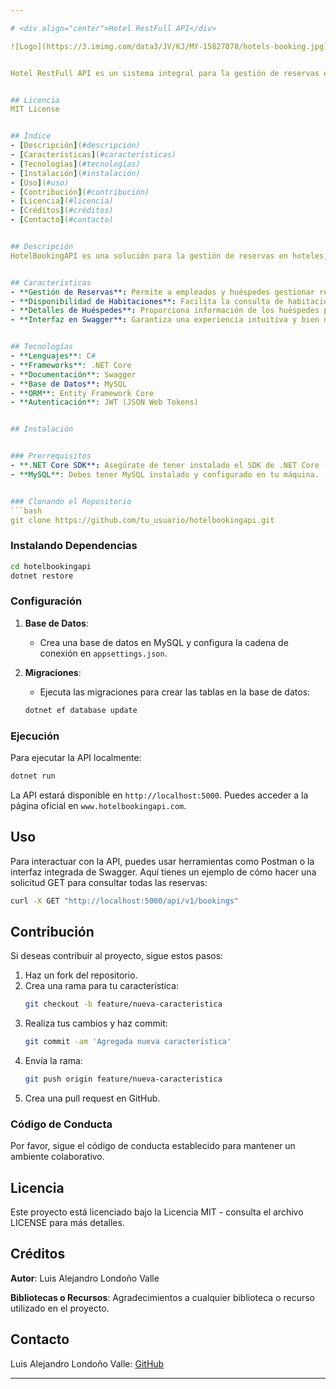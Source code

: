 ```yaml
---

# <div align="center">Hotel RestFull API</div>

![Logo](https://3.imimg.com/data3/JV/KJ/MY-15827078/hotels-booking.jpg)


Hotel RestFull API es un sistema integral para la gestión de reservas en el sector hotelero. Es una API RESTful desarrollada en C# y .NET, que utiliza Swagger para la documentación. El sistema permite a los empleados gestionar reservas de manera eficaz y cuenta con funcionalidades CRUD (Crear, Leer, Actualizar, Eliminar) y consultas especializadas a la base de datos.


## Licencia
MIT License


## Índice
- [Descripción](#descripción)
- [Características](#características)
- [Tecnologías](#tecnologías)
- [Instalación](#instalación)
- [Uso](#uso)
- [Contribución](#contribución)
- [Licencia](#licencia)
- [Créditos](#créditos)
- [Contacto](#contacto)


## Descripción
HotelBookingAPI es una solución para la gestión de reservas en hoteles, que permite a empleados y huéspedes crear, consultar, actualizar y eliminar reservas. La API facilita la disponibilidad de habitaciones, mejora la atención al huésped y proporciona una interfaz intuitiva a través de Swagger.


## Características
- **Gestión de Reservas**: Permite a empleados y huéspedes gestionar reservas de manera efectiva.
- **Disponibilidad de Habitaciones**: Facilita la consulta de habitaciones disponibles y sus tipos.
- **Detalles de Huéspedes**: Proporciona información de los huéspedes para mejorar la atención.
- **Interfaz en Swagger**: Garantiza una experiencia intuitiva y bien documentada para el uso de la API.


## Tecnologías
- **Lenguajes**: C#
- **Frameworks**: .NET Core
- **Documentación**: Swagger
- **Base de Datos**: MySQL
- **ORM**: Entity Framework Core
- **Autenticación**: JWT (JSON Web Tokens)


## Instalación


### Prerrequisitos
- **.NET Core SDK**: Asegúrate de tener instalado el SDK de .NET Core (versión 3.1 o superior).
- **MySQL**: Debes tener MySQL instalado y configurado en tu máquina.


### Clonando el Repositorio
```bash
git clone https://github.com/tu_usuario/hotelbookingapi.git
```


### Instalando Dependencias
```bash
cd hotelbookingapi
dotnet restore
```


### Configuración
1. **Base de Datos**:
   - Crea una base de datos en MySQL y configura la cadena de conexión en `appsettings.json`.

2. **Migraciones**:
   - Ejecuta las migraciones para crear las tablas en la base de datos:
   ```bash
   dotnet ef database update
   ```


### Ejecución
Para ejecutar la API localmente:
```bash
dotnet run
```
La API estará disponible en `http://localhost:5000`. Puedes acceder a la página oficial en `www.hotelbookingapi.com`.


## Uso
Para interactuar con la API, puedes usar herramientas como Postman o la interfaz integrada de Swagger. Aquí tienes un ejemplo de cómo hacer una solicitud GET para consultar todas las reservas:

```bash
curl -X GET "http://localhost:5000/api/v1/bookings"
```


## Contribución
Si deseas contribuir al proyecto, sigue estos pasos:

1. Haz un fork del repositorio.
2. Crea una rama para tu característica:
   ```bash
   git checkout -b feature/nueva-caracteristica
   ```
3. Realiza tus cambios y haz commit:
   ```bash
   git commit -am 'Agregada nueva característica'
   ```
4. Envía la rama:
   ```bash
   git push origin feature/nueva-caracteristica
   ```
5. Crea una pull request en GitHub.


### Código de Conducta
Por favor, sigue el código de conducta establecido para mantener un ambiente colaborativo.


## Licencia
Este proyecto está licenciado bajo la Licencia MIT - consulta el archivo LICENSE para más detalles.


## Créditos
**Autor**: Luis Alejandro Londoño Valle



**Bibliotecas o Recursos**: Agradecimientos a cualquier biblioteca o recurso utilizado en el proyecto.

## Contacto
Luis Alejandro Londoño Valle: [GitHub](https://github.com/AlejandroLondonoValle)

---
```

